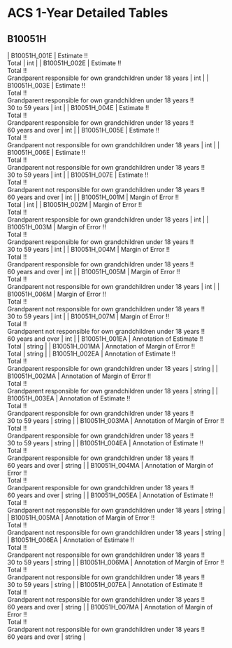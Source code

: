 # ACS 1-Year Detailed Tables

## B10051H

| B10051H_001E | Estimate !!<br>Total | int |
| B10051H_002E | Estimate !!<br>Total !!<br>Grandparent responsible for own grandchildren under 18 years | int |
| B10051H_003E | Estimate !!<br>Total !!<br>Grandparent responsible for own grandchildren under 18 years !!<br>30 to 59 years | int |
| B10051H_004E | Estimate !!<br>Total !!<br>Grandparent responsible for own grandchildren under 18 years !!<br>60 years and over | int |
| B10051H_005E | Estimate !!<br>Total !!<br>Grandparent not responsible for own grandchildren under 18 years | int |
| B10051H_006E | Estimate !!<br>Total !!<br>Grandparent not responsible for own grandchildren under 18 years !!<br>30 to 59 years | int |
| B10051H_007E | Estimate !!<br>Total !!<br>Grandparent not responsible for own grandchildren under 18 years !!<br>60 years and over | int |
| B10051H_001M | Margin of Error !!<br>Total | int |
| B10051H_002M | Margin of Error !!<br>Total !!<br>Grandparent responsible for own grandchildren under 18 years | int |
| B10051H_003M | Margin of Error !!<br>Total !!<br>Grandparent responsible for own grandchildren under 18 years !!<br>30 to 59 years | int |
| B10051H_004M | Margin of Error !!<br>Total !!<br>Grandparent responsible for own grandchildren under 18 years !!<br>60 years and over | int |
| B10051H_005M | Margin of Error !!<br>Total !!<br>Grandparent not responsible for own grandchildren under 18 years | int |
| B10051H_006M | Margin of Error !!<br>Total !!<br>Grandparent not responsible for own grandchildren under 18 years !!<br>30 to 59 years | int |
| B10051H_007M | Margin of Error !!<br>Total !!<br>Grandparent not responsible for own grandchildren under 18 years !!<br>60 years and over | int |
| B10051H_001EA | Annotation of Estimate !!<br>Total | string |
| B10051H_001MA | Annotation of Margin of Error !!<br>Total | string |
| B10051H_002EA | Annotation of Estimate !!<br>Total !!<br>Grandparent responsible for own grandchildren under 18 years | string |
| B10051H_002MA | Annotation of Margin of Error !!<br>Total !!<br>Grandparent responsible for own grandchildren under 18 years | string |
| B10051H_003EA | Annotation of Estimate !!<br>Total !!<br>Grandparent responsible for own grandchildren under 18 years !!<br>30 to 59 years | string |
| B10051H_003MA | Annotation of Margin of Error !!<br>Total !!<br>Grandparent responsible for own grandchildren under 18 years !!<br>30 to 59 years | string |
| B10051H_004EA | Annotation of Estimate !!<br>Total !!<br>Grandparent responsible for own grandchildren under 18 years !!<br>60 years and over | string |
| B10051H_004MA | Annotation of Margin of Error !!<br>Total !!<br>Grandparent responsible for own grandchildren under 18 years !!<br>60 years and over | string |
| B10051H_005EA | Annotation of Estimate !!<br>Total !!<br>Grandparent not responsible for own grandchildren under 18 years | string |
| B10051H_005MA | Annotation of Margin of Error !!<br>Total !!<br>Grandparent not responsible for own grandchildren under 18 years | string |
| B10051H_006EA | Annotation of Estimate !!<br>Total !!<br>Grandparent not responsible for own grandchildren under 18 years !!<br>30 to 59 years | string |
| B10051H_006MA | Annotation of Margin of Error !!<br>Total !!<br>Grandparent not responsible for own grandchildren under 18 years !!<br>30 to 59 years | string |
| B10051H_007EA | Annotation of Estimate !!<br>Total !!<br>Grandparent not responsible for own grandchildren under 18 years !!<br>60 years and over | string |
| B10051H_007MA | Annotation of Margin of Error !!<br>Total !!<br>Grandparent not responsible for own grandchildren under 18 years !!<br>60 years and over | string |

